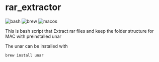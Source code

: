 # rar_extractor 
![bash](https://img.shields.io/badge/Shell_Script-121011?style=for-the-badge&logo=gnu-bash&logoColor=white)
![brew](https://img.shields.io/badge/homebrew-FBB040?style=for-the-badge&logo=homebrew&logoColor=white)
![macos](https://img.shields.io/badge/mac%20os-000000?style=for-the-badge&logo=apple&logoColor=white)

This is bash script that Extract rar files and keep the folder structure for MAC with preinstalled unar

The unar can be installed with 
```
brew install unar
```

